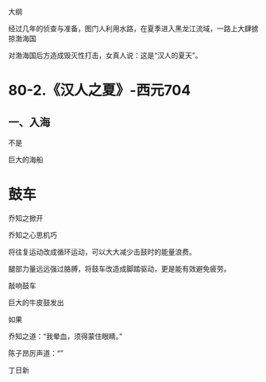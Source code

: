 大纲

经过几年的侦查与准备，图门人利用水路，在夏季进入黑龙江流域，一路上大肆掳掠渤海国

对渤海国后方造成毁灭性打击，女真人说：这是“汉人的夏天”。

# 80-2.《汉人之夏》-西元704

## 一、入海

不是

巨大的海船

# 鼓车

乔知之掀开

乔知之心思机巧

将往复运动改成循环运动，可以大大减少击鼓时的能量浪费。

腿部力量远远强过胳膊，将鼓车改造成脚踏驱动，更是能有效避免疲劳。

敲响鼓车

巨大的牛皮鼓发出

如果

乔知之道：“我晕血，须得蒙住眼睛。”

陈子昂厉声道：“”

丁日新
